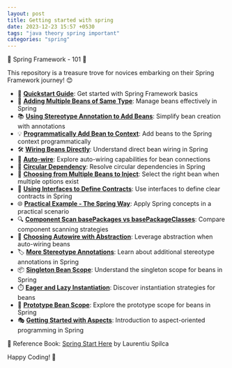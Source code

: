 ```yaml
---
layout: post
title: Getting started with spring
date: 2023-12-23 15:57 +0530
tags: "java theory spring important"
categories: "spring"
---
```


🌱 Spring Framework - 101 🌱

This repository is a treasure trove for novices embarking on their Spring Framework journey! 😊

- 🚀 [**Quickstart Guide**](https://github.com/gkgaurav31/spring/blob/main/01-quickstart.md): Get started with Spring Framework basics
- 🌟 [**Adding Multiple Beans of Same Type**](https://github.com/gkgaurav31/spring/blob/main/02-adding-multiple-beans-of-same-type.md): Manage beans effectively in Spring
- 📚 [**Using Stereotype Annotation to Add Beans**](https://github.com/gkgaurav31/spring/blob/main/03-using-stereotype-annotation-to-add-beans.md): Simplify bean creation with annotations
- 💡 [**Programmatically Add Bean to Context**](https://github.com/gkgaurav31/spring/blob/main/04-programmatically-add-bean-to-context.md): Add beans to the Spring context programmatically
- 🛠️ [**Wiring Beans Directly**](https://github.com/gkgaurav31/spring/blob/main/05-wiring-beans-directly.md): Understand direct bean wiring in Spring
- 🔗 [**Auto-wire**](https://github.com/gkgaurav31/spring/blob/main/06-auto-wire.md): Explore auto-wiring capabilities for bean connections
- 🔄 [**Circular Dependency**](https://github.com/gkgaurav31/spring/blob/main/07-circular-dependency.md): Resolve circular dependencies in Spring
- 🤔 [**Choosing from Multiple Beans to Inject**](https://github.com/gkgaurav31/spring/blob/main/08-choosing-from-multiple-beans-to-inject.md): Select the right bean when multiple options exist
- 📑 [**Using Interfaces to Define Contracts**](https://github.com/gkgaurav31/spring/blob/main/09-using-interfaces-to-define-contracts.md): Use interfaces to define clear contracts in Spring
- 🌐 [**Practical Example - The Spring Way**](https://github.com/gkgaurav31/spring/blob/main/10-practical-example-the-spring-way.md): Apply Spring concepts in a practical scenario
- 🔍 [**Component Scan basePackages vs basePackageClasses**](https://github.com/gkgaurav31/spring/blob/main/11-component-scan-basePackages-vs-basePackageClasses.md): Compare component scanning strategies
- 🧩 [**Choosing Autowire with Abstraction**](https://github.com/gkgaurav31/spring/blob/main/12-choosing-autowire-with-abstraction.md): Leverage abstraction when auto-wiring beans
- 🏷️ [**More Stereotype Annotations**](https://github.com/gkgaurav31/spring/blob/main/13-more-stereotype-annotations.md): Learn about additional stereotype annotations in Spring
- 📦 [**Singleton Bean Scope**](https://github.com/gkgaurav31/spring/blob/main/14-singleton-bean-scope.md): Understand the singleton scope for beans in Spring
- ⏱️ [**Eager and Lazy Instantiation**](https://github.com/gkgaurav31/spring/blob/main/15-eager-and-lazy-instantiation.md): Discover instantiation strategies for beans
- 🔄 [**Prototype Bean Scope**](https://github.com/gkgaurav31/spring/blob/main/16-prototype-bean-scope.md): Explore the prototype scope for beans in Spring
- 🎭 [**Getting Started with Aspects**](https://github.com/gkgaurav31/spring/blob/main/17-getting-started-with-aspects.md): Introduction to aspect-oriented programming in Spring

📖 Reference Book: [Spring Start Here](https://www.manning.com/books/spring-start-here) by Laurentiu Spilca

Happy Coding! 🎉
